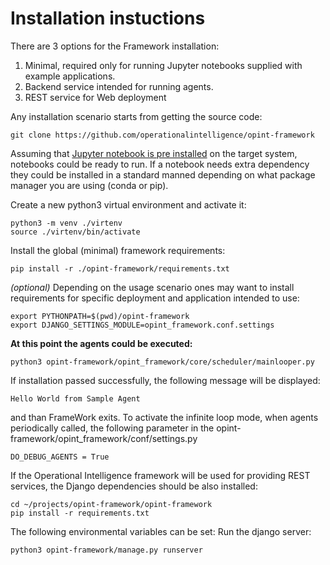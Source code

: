 # Installation instuctions

There are 3 options for the Framework installation:
1. Minimal, required only for running Jupyter notebooks supplied with example applications.
2. Backend service intended for running agents. 
3. REST service for Web deployment

Any installation scenario starts from getting the source code:
```commandline
git clone https://github.com/operationalintelligence/opint-framework
```
Assuming that [Jupyter notebook is pre installed](https://jupyter.org/install) on the target system, notebooks could be 
ready to run. If a notebook needs extra dependency they could be installed in a standard manned depending on what 
package manager you are using (conda or pip).   

Create a new python3 virtual environment and activate it:
```commandline
python3 -m venv ./virtenv
source ./virtenv/bin/activate
```

Install the global (minimal) framework requirements:  
```commandline
pip install -r ./opint-framework/requirements.txt
``` 

_(optional)_ Depending on the usage scenario ones may want to install requirements for specific deployment and application intended to use:
```commandline
export PYTHONPATH=$(pwd)/opint-framework
export DJANGO_SETTINGS_MODULE=opint_framework.conf.settings
``` 

**At this point the agents could be executed:**
```commandline
python3 opint-framework/opint_framework/core/scheduler/mainlooper.py
``` 

If installation passed successfully, the following message will be displayed:
```commandline
Hello World from Sample Agent
``` 
and than FrameWork exits. To activate the infinite loop mode, when agents periodically called, 
the following parameter in the opint-framework/opint_framework/conf/settings.py
```commandline
DO_DEBUG_AGENTS = True
``` 

If the Operational Intelligence framework will be used for providing REST services, the Django dependencies should be also installed: 
```commandline
cd ~/projects/opint-framework/opint-framework
pip install -r requirements.txt
``` 

The following environmental variables can be set:
Run the django server:
```commandline
python3 opint-framework/manage.py runserver
```